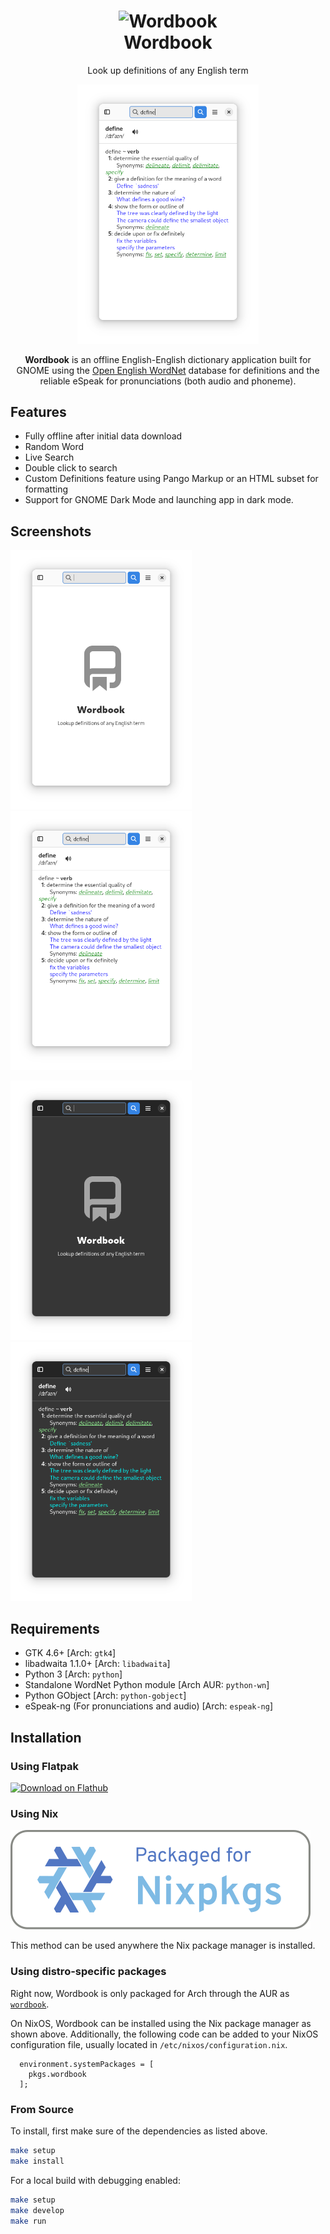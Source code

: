 <h1 align="center">
<img height="128" src="data/icons/dev.mufeed.Wordbook.svg" alt="Wordbook"/><br>
Wordbook
</h1>

<p align="center">Look up definitions of any English term</p>

<p align="center">
<img src="images/ss2.png?raw=true" alt="Searching (Light mode)" width="290">
</p>

<p align="center">
<b>Wordbook</b> is an offline English-English dictionary application built for GNOME using the <a href="https://github.com/globalwordnet/english-wordnet">Open English WordNet</a> database for definitions and the reliable eSpeak for pronunciations (both audio and phoneme).
</p>

## Features

* Fully offline after initial data download
* Random Word
* Live Search
* Double click to search
* Custom Definitions feature using Pango Markup or an HTML subset for formatting
* Support for GNOME Dark Mode and launching app in dark mode.

## Screenshots

<img src="images/ss.png?raw=true" alt="Welcome screen (Light mode)" width="290"> <img src="images/ss2.png?raw=true" alt="Searching (Light mode)" width="290">

<img src="images/ss1.png?raw=true" alt="Welcome screen (Dark mode)" width="290"> <img src="images/ss3.png?raw=true" alt="Searching (Dark mode)" width="290">

## Requirements

* GTK 4.6+ [Arch: `gtk4`]
* libadwaita 1.1.0+ [Arch: `libadwaita`]
* Python 3 [Arch: `python`]
* Standalone WordNet Python module [Arch AUR: `python-wn`]
* Python GObject [Arch: `python-gobject`]
* eSpeak-ng (For pronunciations and audio) [Arch: `espeak-ng`]

## Installation

### Using Flatpak

<a href='https://flathub.org/apps/details/dev.mufeed.Wordbook'><img width='240' alt='Download on Flathub' src='https://flathub.org/assets/badges/flathub-badge-en.png'/></a>

### Using Nix

[![](https://raw.githubusercontent.com/dch82/Nixpkgs-Badges/main/nixpkgs-badge-light.svg)](https://search.nixos.org/packages?size=1&show=wordbook)

This method can be used anywhere the Nix package manager is installed.

### Using distro-specific packages

Right now, Wordbook is only packaged for Arch through the AUR as [`wordbook`](https://aur.archlinux.org/packages/wordbook).

On NixOS, Wordbook can be installed using the Nix package manager as shown above. Additionally, the following code can be added to your NixOS configuration file, usually located in `/etc/nixos/configuration.nix`.

```
  environment.systemPackages = [
    pkgs.wordbook
  ];
```

### From Source

To install, first make sure of the dependencies as listed above.

```bash
make setup
make install
```

For a local build with debugging enabled:

```bash
make setup
make develop
make run
```
